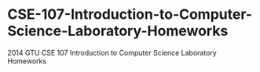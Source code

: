 # CSE-107-Introduction-to-Computer-Science-Laboratory-Homeworks
2014 GTU CSE 107 Introduction to Computer Science Laboratory Homeworks
